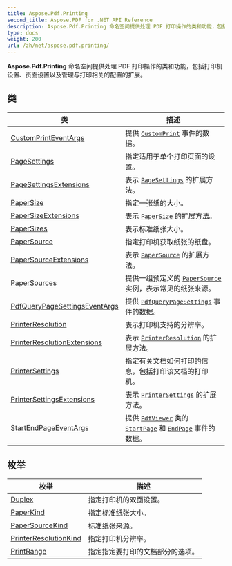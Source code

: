 ```yaml
---
title: Aspose.Pdf.Printing
second_title: Aspose.PDF for .NET API Reference
description: Aspose.Pdf.Printing 命名空间提供处理 PDF 打印操作的类和功能，包括打印机设置、页面设置以及管理与打印相关的配置的扩展。
type: docs
weight: 200
url: /zh/net/aspose.pdf.printing/
---
```

**Aspose.Pdf.Printing** 命名空间提供处理 PDF 打印操作的类和功能，包括打印机设置、页面设置以及管理与打印相关的配置的扩展。

## 类

| 类 | 描述 |
| --- | --- |
| [CustomPrintEventArgs](./customprinteventargs/) | 提供 [`CustomPrint`](../aspose.pdf.facades/pdfviewer/customprint/) 事件的数据。 |
| [PageSettings](./pagesettings/) | 指定适用于单个打印页面的设置。 |
| [PageSettingsExtensions](./pagesettingsextensions/) | 表示 [`PageSettings`](../aspose.pdf.printing/pagesettings/) 的扩展方法。 |
| [PaperSize](./papersize/) | 指定一张纸的大小。 |
| [PaperSizeExtensions](./papersizeextensions/) | 表示 [`PaperSize`](../aspose.pdf.printing/papersize/) 的扩展方法。 |
| [PaperSizes](./papersizes/) | 表示标准纸张大小。 |
| [PaperSource](./papersource/) | 指定打印机获取纸张的纸盘。 |
| [PaperSourceExtensions](./papersourceextensions/) | 表示 [`PaperSource`](../aspose.pdf.printing/papersource/) 的扩展方法。 |
| [PaperSources](./papersources/) | 提供一组预定义的 [`PaperSource`](../aspose.pdf.printing/papersource/) 实例，表示常见的纸张来源。 |
| [PdfQueryPageSettingsEventArgs](./pdfquerypagesettingseventargs/) | 提供 [`PdfQueryPageSettings`](../aspose.pdf.facades/pdfviewer/pdfquerypagesettings/) 事件的数据。 |
| [PrinterResolution](./printerresolution/) | 表示打印机支持的分辨率。 |
| [PrinterResolutionExtensions](./printerresolutionextensions/) | 表示 [`PrinterResolution`](../aspose.pdf.printing/printerresolution/) 的扩展方法。 |
| [PrinterSettings](./printersettings/) | 指定有关文档如何打印的信息，包括打印该文档的打印机。 |
| [PrinterSettingsExtensions](./printersettingsextensions/) | 表示 [`PrinterSettings`](../aspose.pdf.printing/printersettings/) 的扩展方法。 |
| [StartEndPageEventArgs](./startendpageeventargs/) | 提供 [`PdfViewer`](../aspose.pdf.facades/pdfviewer/) 类的 [`StartPage`](../aspose.pdf.facades/pdfviewer/startpage/) 和 [`EndPage`](../aspose.pdf.facades/pdfviewer/endpage/) 事件的数据。 |
## 枚举

| 枚举 | 描述 |
| --- | --- |
| [Duplex](./duplex/) | 指定打印机的双面设置。 |
| [PaperKind](./paperkind/) | 指定标准纸张大小。 |
| [PaperSourceKind](./papersourcekind/) | 标准纸张来源。 |
| [PrinterResolutionKind](./printerresolutionkind/) | 指定打印机分辨率。 |
| [PrintRange](./printrange/) | 指定指定要打印的文档部分的选项。 |